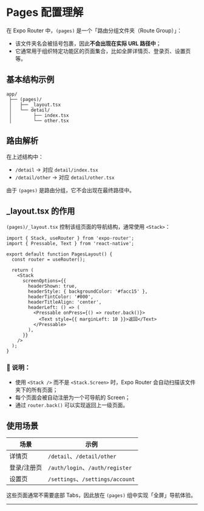 # Pages 配置理解

在 Expo Router 中，`(pages)` 是一个「路由分组文件夹（Route Group）」：

- 该文件夹名会被括号包裹，因此**不会出现在实际 URL 路径中**；
- 它通常用于组织特定功能区的页面集合，比如全屏详情页、登录页、设置页等。

## 基本结构示例

```
app/
 ├── (pages)/
 │   ├── _layout.tsx
 │   └── detail/
 │        ├── index.tsx
 │        └── other.tsx
```

## 路由解析

在上述结构中：

- `/detail` → 对应 `detail/index.tsx`
- `/detail/other` → 对应 `detail/other.tsx`

由于 `(pages)` 是路由分组，它不会出现在最终路径中。

## \_layout.tsx 的作用

`(pages)/_layout.tsx` 控制该组页面的导航结构，通常使用 `<Stack>`：

```tsx
import { Stack, useRouter } from 'expo-router';
import { Pressable, Text } from 'react-native';

export default function PagesLayout() {
  const router = useRouter();

  return (
    <Stack
      screenOptions={{
        headerShown: true,
        headerStyle: { backgroundColor: '#facc15' },
        headerTintColor: '#000',
        headerTitleAlign: 'center',
        headerLeft: () => (
          <Pressable onPress={() => router.back()}>
            <Text style={{ marginLeft: 10 }}>返回</Text>
          </Pressable>
        ),
      }}
    />
  );
}
```

### 📘 说明：

- 使用 `<Stack />` 而不是 `<Stack.Screen>` 时，Expo Router 会自动扫描该文件夹下的所有页面；
- 每个页面会被自动注册为一个可导航的 Screen；
- 通过 `router.back()` 可以实现返回上一级页面。

## 使用场景

| 场景        | 示例                             |
| ----------- | -------------------------------- |
| 详情页      | `/detail`、`/detail/other`       |
| 登录/注册页 | `/auth/login`、`/auth/register`  |
| 设置页      | `/settings`、`/settings/account` |

这些页面通常不需要底部 Tabs，因此放在 `(pages)` 组中实现「全屏」导航体验。

---
